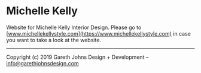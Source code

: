 # Michelle Kelly

Website for Michelle Kelly Interior Design. Please go to [www.michellekellystyle.com](https://www.michellekellystyle.com) in case you want to take a look at the website.

* * *

Copyright (c) 2019 Gareth Johns Design + Development – info@garethjohnsdesign.com